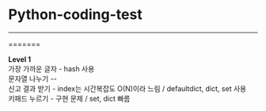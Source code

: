 # Python-coding-test
---
=======

**Level 1**   
가장 가까운 글자 - hash 사용  
문자열 나누기 --  
신고 결과 받기 - index는 시간복잡도 O(N)이라 느림 / defaultdict, dict, set 사용  
키패드 누르기 - 구현 문제 / set, dict 빠름